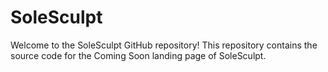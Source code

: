 # SoleSculpt
Welcome to the SoleSculpt GitHub repository! This repository contains the source code for the Coming Soon landing page of SoleSculpt.
